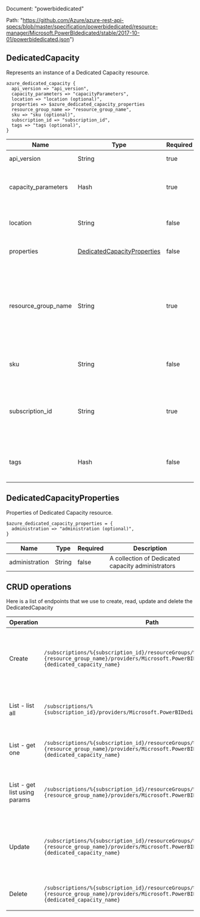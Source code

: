 Document: "powerbidedicated"


Path: "https://github.com/Azure/azure-rest-api-specs/blob/master/specification/powerbidedicated/resource-manager/Microsoft.PowerBIdedicated/stable/2017-10-01/powerbidedicated.json")

## DedicatedCapacity

Represents an instance of a Dedicated Capacity resource.

```puppet
azure_dedicated_capacity {
  api_version => "api_version",
  capacity_parameters => "capacityParameters",
  location => "location (optional)",
  properties => $azure_dedicated_capacity_properties
  resource_group_name => "resource_group_name",
  sku => "sku (optional)",
  subscription_id => "subscription_id",
  tags => "tags (optional)",
}
```

| Name        | Type           | Required       | Description       |
| ------------- | ------------- | ------------- | ------------- |
|api_version | String | true | The client API version. |
|capacity_parameters | Hash | true | Contains the information used to provision the Dedicated capacity. |
|location | String | false | Location of the PowerBI Dedicated resource. |
|properties | [DedicatedCapacityProperties](#dedicatedcapacityproperties) | false | Properties of the provision operation request. |
|resource_group_name | String | true | The name of the Azure Resource group of which a given PowerBIDedicated capacity is part. This name must be at least 1 character in length, and no more than 90. |
|sku | String | false | The SKU of the PowerBI Dedicated resource. |
|subscription_id | String | true | A unique identifier for a Microsoft Azure subscription. The subscription ID forms part of the URI for every service call. |
|tags | Hash | false | Key-value pairs of additional resource provisioning properties. |
        
## DedicatedCapacityProperties

Properties of Dedicated Capacity resource.

```puppet
$azure_dedicated_capacity_properties = {
  administration => "administration (optional)",
}
```

| Name        | Type           | Required       | Description       |
| ------------- | ------------- | ------------- | ------------- |
|administration | String | false | A collection of Dedicated capacity administrators |



## CRUD operations

Here is a list of endpoints that we use to create, read, update and delete the DedicatedCapacity

| Operation | Path | Verb | Description | OperationID |
| ------------- | ------------- | ------------- | ------------- | ------------- |
|Create|`/subscriptions/%{subscription_id}/resourceGroups/%{resource_group_name}/providers/Microsoft.PowerBIDedicated/capacities/%{dedicated_capacity_name}`|Put|Provisions the specified Dedicated capacity based on the configuration specified in the request.|Capacities_Create|
|List - list all|`/subscriptions/%{subscription_id}/providers/Microsoft.PowerBIDedicated/capacities`|Get|Lists all the Dedicated capacities for the given subscription.|Capacities_List|
|List - get one|`/subscriptions/%{subscription_id}/resourceGroups/%{resource_group_name}/providers/Microsoft.PowerBIDedicated/capacities/%{dedicated_capacity_name}`|Get|Gets details about the specified dedicated capacity.|Capacities_GetDetails|
|List - get list using params|`/subscriptions/%{subscription_id}/resourceGroups/%{resource_group_name}/providers/Microsoft.PowerBIDedicated/capacities`|Get|Gets all the Dedicated capacities for the given resource group.|Capacities_ListByResourceGroup|
|Update|`/subscriptions/%{subscription_id}/resourceGroups/%{resource_group_name}/providers/Microsoft.PowerBIDedicated/capacities/%{dedicated_capacity_name}`|Put|Provisions the specified Dedicated capacity based on the configuration specified in the request.|Capacities_Create|
|Delete|`/subscriptions/%{subscription_id}/resourceGroups/%{resource_group_name}/providers/Microsoft.PowerBIDedicated/capacities/%{dedicated_capacity_name}`|Delete|Deletes the specified Dedicated capacity.|Capacities_Delete|
